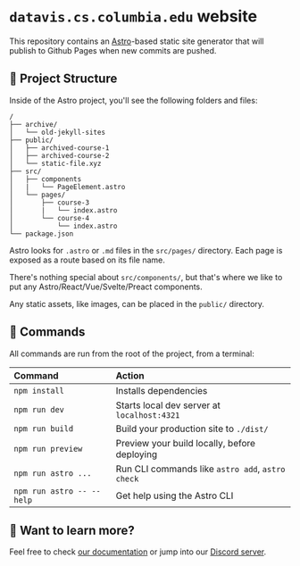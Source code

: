 # `datavis.cs.columbia.edu` website

This repository contains an [Astro](https://astro.build)-based static site generator that will publish to Github Pages when new commits are pushed.

## 🚀 Project Structure

Inside of the Astro project, you'll see the following folders and files:

```text
/
├── archive/
│   └── old-jekyll-sites
├── public/
│   ├── archived-course-1
│   ├── archived-course-2
│   └── static-file.xyz
├── src/
│   ├── components
│   |   └── PageElement.astro
│   └── pages/
│       ├── course-3
│       |   └── index.astro
│       └── course-4
│           └── index.astro
└── package.json
```

Astro looks for `.astro` or `.md` files in the `src/pages/` directory. Each page is exposed as a route based on its file name.

There's nothing special about `src/components/`, but that's where we like to put any Astro/React/Vue/Svelte/Preact components.

Any static assets, like images, can be placed in the `public/` directory.

## 🧞 Commands

All commands are run from the root of the project, from a terminal:

| Command                   | Action                                           |
| :------------------------ | :----------------------------------------------- |
| `npm install`             | Installs dependencies                            |
| `npm run dev`             | Starts local dev server at `localhost:4321`      |
| `npm run build`           | Build your production site to `./dist/`          |
| `npm run preview`         | Preview your build locally, before deploying     |
| `npm run astro ...`       | Run CLI commands like `astro add`, `astro check` |
| `npm run astro -- --help` | Get help using the Astro CLI                     |

## 👀 Want to learn more?

Feel free to check [our documentation](https://docs.astro.build) or jump into our [Discord server](https://astro.build/chat).
